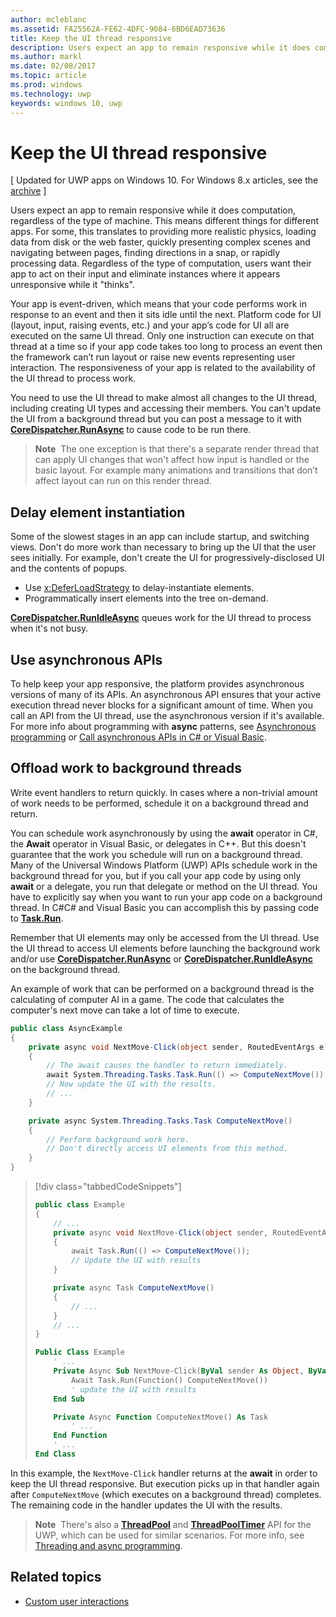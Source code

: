 ---author: mcleblancms.assetid: FA25562A-FE62-4DFC-9084-6BD6EAD73636title: Keep the UI thread responsivedescription: Users expect an app to remain responsive while it does computation, regardless of the type of machine.ms.author: marklms.date: 02/08/2017ms.topic: articlems.prod: windowsms.technology: uwpkeywords: windows 10, uwp---# Keep the UI thread responsive\[ Updated for UWP apps on Windows 10. For Windows 8.x articles, see the [archive](http://go.microsoft.com/fwlink/p/?linkid=619132) \]Users expect an app to remain responsive while it does computation, regardless of the type of machine. This means different things for different apps. For some, this translates to providing more realistic physics, loading data from disk or the web faster, quickly presenting complex scenes and navigating between pages, finding directions in a snap, or rapidly processing data. Regardless of the type of computation, users want their app to act on their input and eliminate instances where it appears unresponsive while it "thinks".Your app is event-driven, which means that your code performs work in response to an event and then it sits idle until the next. Platform code for UI (layout, input, raising events, etc.) and your app’s code for UI all are executed on the same UI thread. Only one instruction can execute on that thread at a time so if your app code takes too long to process an event then the framework can’t run layout or raise new events representing user interaction. The responsiveness of your app is related to the availability of the UI thread to process work.You need to use the UI thread to make almost all changes to the UI thread, including creating UI types and accessing their members. You can't update the UI from a background thread but you can post a message to it with [**CoreDispatcher.RunAsync**](https://msdn.microsoft.com/library/windows/apps/Hh750317) to cause code to be run there.> **Note**  The one exception is that there's a separate render thread that can apply UI changes that won't affect how input is handled or the basic layout. For example many animations and transitions that don’t affect layout can run on this render thread.## Delay element instantiationSome of the slowest stages in an app can include startup, and switching views. Don't do more work than necessary to bring up the UI that the user sees initially. For example, don't create the UI for progressively-disclosed UI and the contents of popups.-   Use [x:DeferLoadStrategy](https://msdn.microsoft.com/library/windows/apps/Mt204785) to delay-instantiate elements.-   Programmatically insert elements into the tree on-demand.[**CoreDispatcher.RunIdleAsync**](https://msdn.microsoft.com/library/windows/apps/Hh967918) queues work for the UI thread to process when it's not busy.## Use asynchronous APIsTo help keep your app responsive, the platform provides asynchronous versions of many of its APIs. An asynchronous API ensures that your active execution thread never blocks for a significant amount of time. When you call an API from the UI thread, use the asynchronous version if it's available. For more info about programming with **async** patterns, see [Asynchronous programming](https://msdn.microsoft.com/library/windows/apps/Mt187335) or [Call asynchronous APIs in C# or Visual Basic](https://msdn.microsoft.com/library/windows/apps/Mt187337).## Offload work to background threadsWrite event handlers to return quickly. In cases where a non-trivial amount of work needs to be performed, schedule it on a background thread and return.You can schedule work asynchronously by using the **await** operator in C#, the **Await** operator in Visual Basic, or delegates in C++. But this doesn't guarantee that the work you schedule will run on a background thread. Many of the Universal Windows Platform (UWP) APIs schedule work in the background thread for you, but if you call your app code by using only **await** or a delegate, you run that delegate or method on the UI thread. You have to explicitly say when you want to run your app code on a background thread. In C#C# and Visual Basic you can accomplish this by passing code to [**Task.Run**](https://msdn.microsoft.com/library/windows/apps/xaml/system.threading.tasks.task.run.aspx).Remember that UI elements may only be accessed from the UI thread. Use the UI thread to access UI elements before launching the background work and/or use [**CoreDispatcher.RunAsync**](https://msdn.microsoft.com/library/windows/apps/Hh750317) or [**CoreDispatcher.RunIdleAsync**](https://msdn.microsoft.com/library/windows/apps/Hh967918) on the background thread.An example of work that can be performed on a background thread is the calculating of computer AI in a game. The code that calculates the computer's next move can take a lot of time to execute.```csharppublic class AsyncExample{    private async void NextMove-Click(object sender, RoutedEventArgs e)    {        // The await causes the handler to return immediately.        await System.Threading.Tasks.Task.Run(() => ComputeNextMove());        // Now update the UI with the results.        // ...    }    private async System.Threading.Tasks.Task ComputeNextMove()    {        // Perform background work here.        // Don't directly access UI elements from this method.    }}```> [!div class="tabbedCodeSnippets"]> ```csharp> public class Example> {>     // ...>     private async void NextMove-Click(object sender, RoutedEventArgs e)>     {>         await Task.Run(() => ComputeNextMove());>         // Update the UI with results>     }> >     private async Task ComputeNextMove()>     {>         // ...>     }>     // ...> }> ```> ```vb> Public Class Example>     ' ...>     Private Async Sub NextMove-Click(ByVal sender As Object, ByVal e As RoutedEventArgs)>         Await Task.Run(Function() ComputeNextMove())>         ' update the UI with results>     End Sub> >     Private Async Function ComputeNextMove() As Task>         ' ...>     End Function>     ' ...> End Class> ```In this example, the `NextMove-Click` handler returns at the **await** in order to keep the UI thread responsive. But execution picks up in that handler again after `ComputeNextMove` (which executes on a background thread) completes. The remaining code in the handler updates the UI with the results.> **Note**  There's also a [**ThreadPool**](https://msdn.microsoft.com/library/windows/apps/BR229621) and [**ThreadPoolTimer**](https://msdn.microsoft.com/library/windows/apps/windows.system.threading.threadpooltimer.aspx) API for the UWP, which can be used for similar scenarios. For more info, see [Threading and async programming](https://msdn.microsoft.com/library/windows/apps/Mt187340).## Related topics* [Custom user interactions](https://msdn.microsoft.com/library/windows/apps/Mt185599)